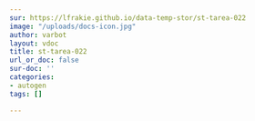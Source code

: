 ```yaml
---
sur: https://lfrakie.github.io/data-temp-stor/st-tarea-022
image: "/uploads/docs-icon.jpg"
author: varbot
layout: vdoc
title: st-tarea-022
url_or_doc: false
sur-doc: ''
categories:
- autogen
tags: []

---
```

